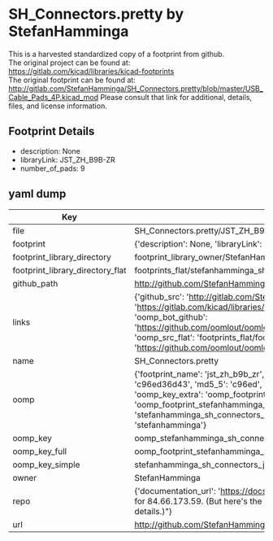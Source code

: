 # SH_Connectors.pretty by StefanHamminga  
This is a harvested standardized copy of a footprint from github.  
The original project can be found at:  
https://gitlab.com/kicad/libraries/kicad-footprints  
The original footprint can be found at:
http://gitlab.com/StefanHamminga/SH_Connectors.pretty/blob/master/USB_Cable_Pads_4P.kicad_mod
Please consult that link for additional, details, files, and license information.  
## Footprint Details
* description: None  
* libraryLink: JST_ZH_B9B-ZR  
* number_of_pads: 9  
## yaml dump  
| Key | Value |  
| --- | --- |  
| file | SH_Connectors.pretty/JST_ZH_B9B-ZR.kicad_mod |  
| footprint | {'description': None, 'libraryLink': 'JST_ZH_B9B-ZR', 'number_of_pads': 9} |  
| footprint_library_directory | footprint_library_owner/StefanHamminga_SH_Connectors.pretty |  
| footprint_library_directory_flat | footprints_flat/stefanhamminga_sh_connectors_jst_zh_b9b_zr/working |  
| github_path | http://github.com/StefanHamminga/SH_Connectors.pretty/blob/master/JST_ZH_B9B-ZR.kicad_mod |  
| links | {'github_src': 'http://gitlab.com/StefanHamminga/SH_Connectors.pretty/blob/master/USB_Cable_Pads_4P.kicad_mod', 'github_src_repo': 'https://gitlab.com/kicad/libraries/kicad-footprints', 'oomp_bot': 'footprints/stefanhamminga_sh_connectors_jst_zh_b9b_zr/working', 'oomp_bot_github': 'https://github.com/oomlout/oomlout_oomp_footprint_bot/tree/main/footprints/stefanhamminga_sh_connectors_jst_zh_b9b_zr/working', 'oomp_src_flat': 'footprints_flat/footprints_flat/stefanhamminga_sh_connectors_jst_zh_b9b_zr/working', 'oomp_src_flat_github': 'https://github.com/oomlout/oomlout_oomp_footprint_src/tree/main/footprints_flat/stefanhamminga_sh_connectors_jst_zh_b9b_zr/working'} |  
| name | SH_Connectors.pretty |  
| oomp | {'footprint_name': 'jst_zh_b9b_zr', 'library_name': 'sh_connectors', 'md5': 'c96ed36d43fd045f7ef097183de64a42', 'md5_10': 'c96ed36d43', 'md5_5': 'c96ed', 'md5_6': 'c96ed3', 'oomp_key': 'oomp_stefanhamminga_sh_connectors_jst_zh_b9b_zr', 'oomp_key_extra': 'oomp_footprint_stefanhamminga_sh_connectors_jst_zh_b9b_zr', 'oomp_key_full': 'oomp_footprint_stefanhamminga_sh_connectors_jst_zh_b9b_zr_c96ed3', 'oomp_key_simple': 'stefanhamminga_sh_connectors_jst_zh_b9b_zr', 'original_filename': 'SH_Connectors.pretty/JST_ZH_B9B-ZR.kicad_mod', 'owner_name': 'stefanhamminga'} |  
| oomp_key | oomp_stefanhamminga_sh_connectors_jst_zh_b9b_zr |  
| oomp_key_full | oomp_footprint_stefanhamminga_sh_connectors_jst_zh_b9b_zr |  
| oomp_key_simple | stefanhamminga_sh_connectors_jst_zh_b9b_zr |  
| owner | StefanHamminga |  
| repo | {'documentation_url': 'https://docs.github.com/rest/overview/resources-in-the-rest-api#rate-limiting', 'message': "API rate limit exceeded for 84.66.173.59. (But here's the good news: Authenticated requests get a higher rate limit. Check out the documentation for more details.)"} |  
| url | http://github.com/StefanHamminga/SH_Connectors.pretty |  

